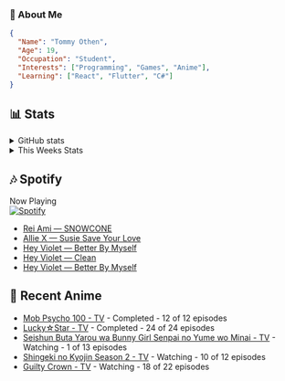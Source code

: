 ### 👋 About Me
```json
{
  "Name": "Tommy Othen",
  "Age": 19,
  "Occupation": "Student",
  "Interests": ["Programming", "Games", "Anime"],
  "Learning": ["React", "Flutter", "C#"]
}
```

## 📊 Stats
<details>
  <summary>GitHub stats</summary>
  <a href="https://github.com/anuraghazra/github-readme-stats">
    <img src="https://github-readme-stats.vercel.app/api?username=DaSushiAsian&show_icons=true&count_private=true&hide=prs,issues">
  </a>
</details>

<details>
  <summary>This Weeks Stats</summary>
  <a href="https://github.com/anuraghazra/github-readme-stats">
    <img src="https://github-readme-stats.vercel.app/api/wakatime?username=DaSushiAsian&cache_seconds=1800&custom_title=Top Languages">
  </a>
</details>

## 🎶 Spotify
Now Playing\
[![Spotify](https://novatorem-dasushiasian.vercel.app/api/spotify)](https://open.spotify.com/user/g90805640970)
<!-- LASTFM:START -->
* [Rei Ami — SNOWCONE](https://www.last.fm/music/Rei+Ami/_/SNOWCONE)
* [Allie X — Susie Save Your Love](https://www.last.fm/music/Allie+X/_/Susie+Save+Your+Love)
* [Hey Violet — Better By Myself](https://www.last.fm/music/Hey+Violet/_/Better+By+Myself)
* [Hey Violet — Clean](https://www.last.fm/music/Hey+Violet/_/Clean)
* [Hey Violet — Better By Myself](https://www.last.fm/music/Hey+Violet/_/Better+By+Myself)<!-- LASTFM:END -->

## 🗻 Recent Anime
<!-- ANIME-LIST:START -->
* [Mob Psycho 100 - TV](https://myanimelist.net/anime/32182/Mob_Psycho_100) - Completed - 12 of 12 episodes
* [Lucky☆Star - TV](https://myanimelist.net/anime/1887/Lucky☆Star) - Completed - 24 of 24 episodes
* [Seishun Buta Yarou wa Bunny Girl Senpai no Yume wo Minai - TV](https://myanimelist.net/anime/37450/Seishun_Buta_Yarou_wa_Bunny_Girl_Senpai_no_Yume_wo_Minai) - Watching - 1 of 13 episodes
* [Shingeki no Kyojin Season 2 - TV](https://myanimelist.net/anime/25777/Shingeki_no_Kyojin_Season_2) - Watching - 10 of 12 episodes
* [Guilty Crown - TV](https://myanimelist.net/anime/10793/Guilty_Crown) - Watching - 18 of 22 episodes<!-- ANIME-LIST:END -->
